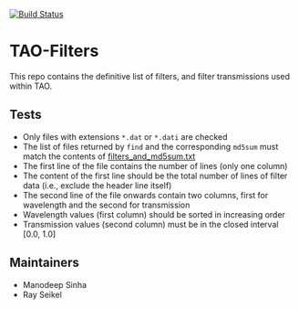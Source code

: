 [![Build Status](https://travis-ci.com/manodeep/TAO-Filters.svg?branch=master)](https://travis-ci.com/manodeep/TAO-Filters)


TAO-Filters
===========

This repo contains the definitive list of filters, and filter transmissions
used within TAO. 

Tests
------

- Only files with extensions ``*.dat`` or ``*.dati`` are checked
- The list of files returned by ``find`` and the corresponding ``md5sum``  must match the contents of [filters_and_md5sum.txt](filters_and_md5sum.txt)
- The first line of the file contains the number of lines (only one column)
- The content of the first line should be the total number of lines of filter data (i.e., exclude the header line itself)
- The second line of the file onwards contain two columns, first for wavelength
  and the second for transmission
- Wavelength values (first column) should be sorted in increasing order
- Transmission values (second column) must be in the closed interval [0.0, 1.0]

Maintainers
------------

- Manodeep Sinha 
- Ray Seikel
